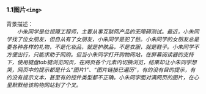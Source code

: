 ### 1.1图片```<img>```

背景描述：<br/>
　　*小朱同学是位视障工程师，主要从事互联网产品的无障碍测试。最近，小朱同学找了位女朋友，但自从有了女朋友，小朱同学是犯了愁。小朱同学的女朋友总是要各种各样的礼物，不是化妆品，就是护肤品，不是衣服，就是鞋子。小朱同学不方便出行，只能求助于网购。但当小朱同学打开购物网站，在屏幕阅读器的支持下，使用键盘tab键浏览网页，在网页各个元素内切换浏览，结果却让小朱同学想哭，网页中的提示都是什么“图片1”、“图片链接已遍历”，有的没有目的提示，有的没有提示文本，甚至有的控件类型都不正确。小朱同学面对满网页的图片，在心里默默给该购物网站划了个叉。*<br/>
